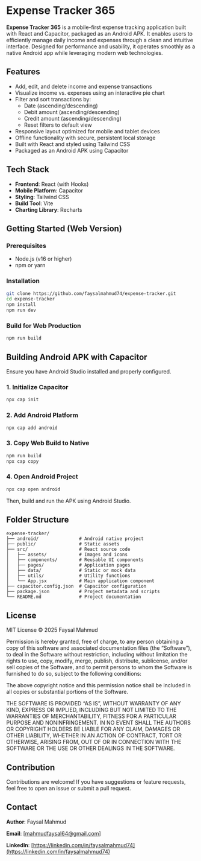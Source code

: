 # Expense Tracker 365

**Expense Tracker 365** is a mobile-first expense tracking application built with React and Capacitor, packaged as an Android APK. It enables users to efficiently manage daily income and expenses through a clean and intuitive interface. Designed for performance and usability, it operates smoothly as a native Android app while leveraging modern web technologies.

## Features

- Add, edit, and delete income and expense transactions
- Visualize income vs. expenses using an interactive pie chart
- Filter and sort transactions by:
  - Date (ascending/descending)
  - Debit amount (ascending/descending)
  - Credit amount (ascending/descending)
  - Reset filters to default view
- Responsive layout optimized for mobile and tablet devices
- Offline functionality with secure, persistent local storage
- Built with React and styled using Tailwind CSS
- Packaged as an Android APK using Capacitor

## Tech Stack

- **Frontend**: React (with Hooks)
- **Mobile Platform**: Capacitor
- **Styling**: Tailwind CSS
- **Build Tool**: Vite
- **Charting Library**: Recharts

## Getting Started (Web Version)

### Prerequisites

- Node.js (v16 or higher)
- npm or yarn

### Installation

```bash
git clone https://github.com/faysalmahmud74/expense-tracker.git
cd expense-tracker
npm install
npm run dev
````

### Build for Web Production

```bash
npm run build
```

## Building Android APK with Capacitor

Ensure you have Android Studio installed and properly configured.

### 1. Initialize Capacitor

```bash
npx cap init
```

### 2. Add Android Platform

```bash
npx cap add android
```

### 3. Copy Web Build to Native

```bash
npm run build
npx cap copy
```

### 4. Open Android Project

```bash
npx cap open android
```

Then, build and run the APK using Android Studio.

## Folder Structure

```
expense-tracker/
├── android/               # Android native project
├── public/                # Static assets
├── src/                   # React source code
│   ├── assets/            # Images and icons
│   ├── components/        # Reusable UI components
│   ├── pages/             # Application pages
│   ├── data/              # Static or mock data
│   ├── utils/             # Utility functions
│   └── App.jsx            # Main application component
├── capacitor.config.json  # Capacitor configuration
├── package.json           # Project metadata and scripts
└── README.md              # Project documentation
```

## License

MIT License
© 2025 Faysal Mahmud

Permission is hereby granted, free of charge, to any person obtaining a copy
of this software and associated documentation files (the “Software”), to deal
in the Software without restriction, including without limitation the rights
to use, copy, modify, merge, publish, distribute, sublicense, and/or sell
copies of the Software, and to permit persons to whom the Software is
furnished to do so, subject to the following conditions:

The above copyright notice and this permission notice shall be included
in all copies or substantial portions of the Software.

THE SOFTWARE IS PROVIDED “AS IS”, WITHOUT WARRANTY OF ANY KIND, EXPRESS OR
IMPLIED, INCLUDING BUT NOT LIMITED TO THE WARRANTIES OF MERCHANTABILITY,
FITNESS FOR A PARTICULAR PURPOSE AND NONINFRINGEMENT. IN NO EVENT SHALL THE
AUTHORS OR COPYRIGHT HOLDERS BE LIABLE FOR ANY CLAIM, DAMAGES OR OTHER
LIABILITY, WHETHER IN AN ACTION OF CONTRACT, TORT OR OTHERWISE, ARISING FROM,
OUT OF OR IN CONNECTION WITH THE SOFTWARE OR THE USE OR OTHER DEALINGS IN
THE SOFTWARE.

## Contribution

Contributions are welcome! If you have suggestions or feature requests, feel free to open an issue or submit a pull request.

## Contact

**Author**: Faysal Mahmud

**Email**: \[[mahmudfaysal64@gmail.com](mailto:mahmudfaysal64@gmail.com)]

**LinkedIn**: [https://linkedin.com/in/faysalmahmud74](https://linkedin.com/in/faysalmahmud74)
